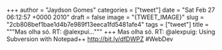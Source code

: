
+++
author = "Jaydson Gomes"
categories = ["tweet"]
date = "Sat Feb 27 06:12:57 +0000 2010"
draft = false
image = "{TWEET_IMAGE}"
slug = "2cb808bef1bae1d4b7e989f13eeca1fd5481afe4"
tags = ["tweet"]
title = """Mas olha só. RT: @alexpui..."""
+++
Mas olha só. RT: @alexpuig: Using Subversion with Notepad++ http://bit.ly/dfDWPZ #WebDev
